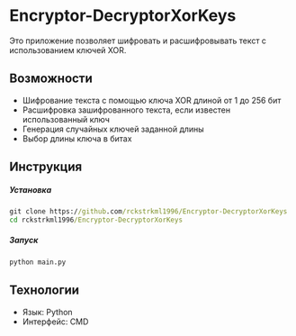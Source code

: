 # Encryptor-DecryptorXorKeys

Это приложение позволяет шифровать и расшифровывать текст с использованием ключей XOR.

## Возможности

- Шифрование текста с помощью ключа XOR длиной от 1 до 256 бит
- Расшифровка зашифрованного текста, если известен использованный ключ
- Генерация случайных ключей заданной длины
- Выбор длины ключа в битах  

## Инструкция
##### Установка
```cmd
git clone https://github.com/rckstrkml1996/Encryptor-DecryptorXorKeys
cd rckstrkml1996/Encryptor-DecryptorXorKeys
```
##### Запуск
```cmd
python main.py
```

## Технологии

- Язык: Python
- Интерфейс: CMD


